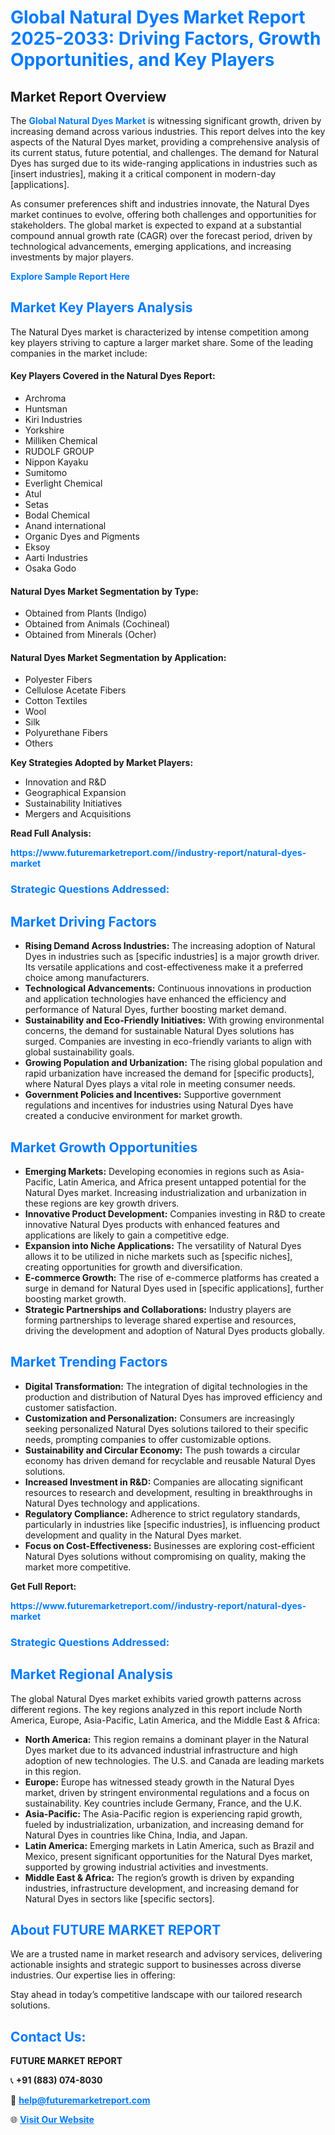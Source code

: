 <h1 style="color: #007BFF;">Global Natural Dyes Market Report 2025-2033: Driving Factors, Growth Opportunities, and Key Players</h1>

<section id="overview">
<h2>Market Report Overview</h2>
<p>The <a href="https://www.futuremarketreport.com//industry-report/natural-dyes-market" style="color: #007BFF; text-decoration: none;"><strong>Global Natural Dyes Market</strong></a> is witnessing significant growth, driven by increasing demand across various industries. This report delves into the key aspects of the Natural Dyes market, providing a comprehensive analysis of its current status, future potential, and challenges. The demand for Natural Dyes has surged due to its wide-ranging applications in industries such as [insert industries], making it a critical component in modern-day [applications].</p>
<p>As consumer preferences shift and industries innovate, the Natural Dyes market continues to evolve, offering both challenges and opportunities for stakeholders. The global market is expected to expand at a substantial compound annual growth rate (CAGR) over the forecast period, driven by technological advancements, emerging applications, and increasing investments by major players.</p>
</section>

<section id="overview">
<p><a href="https://www.futuremarketreport.com//request-sample/reportId=85632" style="color: #007BFF; text-decoration: none;"><strong>Explore Sample Report Here</strong></a></p>
</section>

<section id="key-players">
<h2 style="color: #007BFF;">Market Key Players Analysis</h2>
<p>The Natural Dyes market is characterized by intense competition among key players striving to capture a larger market share. Some of the leading companies in the market include:</p>
<h4>Key Players Covered in the Natural Dyes Report:</h4>
<ul><li>Archroma</li><li>Huntsman</li><li>Kiri Industries</li><li>Yorkshire</li><li>Milliken Chemical</li><li>RUDOLF GROUP</li><li>Nippon Kayaku</li><li>Sumitomo</li><li>Everlight Chemical</li><li>Atul</li><li>Setas</li><li>Bodal Chemical</li><li>Anand international</li><li>Organic Dyes and Pigments</li><li>Eksoy</li><li>Aarti Industries</li><li>Osaka Godo</li></ul>
<h4>Natural Dyes Market Segmentation by Type:</h4>
<ul><li>Obtained from Plants (Indigo)</li><li>Obtained from Animals (Cochineal)</li><li>Obtained from Minerals (Ocher)</li></ul>

<h4>Natural Dyes Market Segmentation by Application:</h4>
<ul><li>Polyester Fibers</li><li>Cellulose Acetate Fibers</li><li>Cotton Textiles</li><li>Wool</li><li>Silk</li><li>Polyurethane Fibers</li><li>Others</li></ul>
<p><strong>Key Strategies Adopted by Market Players:</strong></p>
<ul>
<li>Innovation and R&D</li>
<li>Geographical Expansion</li>
<li>Sustainability Initiatives</li>
<li>Mergers and Acquisitions</li>
</ul>
</section>

<section>
<p><strong>Read Full Analysis: </strong></p><a href="https://www.futuremarketreport.com//industry-report/natural-dyes-market" style="color: #007BFF; text-decoration: none;"><strong>https://www.futuremarketreport.com//industry-report/natural-dyes-market</strong></a>
<h3 style="color: #007BFF;">Strategic Questions Addressed:</h3>
</section>

<section id="driving-factors">
<h2 style="color: #007BFF;">Market Driving Factors</h2>
<ul>
<li><strong>Rising Demand Across Industries:</strong> The increasing adoption of Natural Dyes in industries such as [specific industries] is a major growth driver. Its versatile applications and cost-effectiveness make it a preferred choice among manufacturers.</li>
<li><strong>Technological Advancements:</strong> Continuous innovations in production and application technologies have enhanced the efficiency and performance of Natural Dyes, further boosting market demand.</li>
<li><strong>Sustainability and Eco-Friendly Initiatives:</strong> With growing environmental concerns, the demand for sustainable Natural Dyes solutions has surged. Companies are investing in eco-friendly variants to align with global sustainability goals.</li>
<li><strong>Growing Population and Urbanization:</strong> The rising global population and rapid urbanization have increased the demand for [specific products], where Natural Dyes plays a vital role in meeting consumer needs.</li>
<li><strong>Government Policies and Incentives:</strong> Supportive government regulations and incentives for industries using Natural Dyes have created a conducive environment for market growth.</li>
</ul>
</section>

<section id="growth-opportunities">
<h2 style="color: #007BFF;">Market Growth Opportunities</h2>
<ul>
<li><strong>Emerging Markets:</strong> Developing economies in regions such as Asia-Pacific, Latin America, and Africa present untapped potential for the Natural Dyes market. Increasing industrialization and urbanization in these regions are key growth drivers.</li>
<li><strong>Innovative Product Development:</strong> Companies investing in R&D to create innovative Natural Dyes products with enhanced features and applications are likely to gain a competitive edge.</li>
<li><strong>Expansion into Niche Applications:</strong> The versatility of Natural Dyes allows it to be utilized in niche markets such as [specific niches], creating opportunities for growth and diversification.</li>
<li><strong>E-commerce Growth:</strong> The rise of e-commerce platforms has created a surge in demand for Natural Dyes used in [specific applications], further boosting market growth.</li>
<li><strong>Strategic Partnerships and Collaborations:</strong> Industry players are forming partnerships to leverage shared expertise and resources, driving the development and adoption of Natural Dyes products globally.</li>
</ul>
</section>

<section id="trending-factors">
<h2 style="color: #007BFF;">Market Trending Factors</h2>
<ul>
<li><strong>Digital Transformation:</strong> The integration of digital technologies in the production and distribution of Natural Dyes has improved efficiency and customer satisfaction.</li>
<li><strong>Customization and Personalization:</strong> Consumers are increasingly seeking personalized Natural Dyes solutions tailored to their specific needs, prompting companies to offer customizable options.</li>
<li><strong>Sustainability and Circular Economy:</strong> The push towards a circular economy has driven demand for recyclable and reusable Natural Dyes solutions.</li>
<li><strong>Increased Investment in R&D:</strong> Companies are allocating significant resources to research and development, resulting in breakthroughs in Natural Dyes technology and applications.</li>
<li><strong>Regulatory Compliance:</strong> Adherence to strict regulatory standards, particularly in industries like [specific industries], is influencing product development and quality in the Natural Dyes market.</li>
<li><strong>Focus on Cost-Effectiveness:</strong> Businesses are exploring cost-efficient Natural Dyes solutions without compromising on quality, making the market more competitive.</li>
</ul>
</section>

<section>
<p><strong>Get Full Report: </strong></p><a href="https://www.futuremarketreport.com//industry-report/natural-dyes-market" style="color: #007BFF; text-decoration: none;"><strong>https://www.futuremarketreport.com//industry-report/natural-dyes-market</strong></a>
<h3 style="color: #007BFF;">Strategic Questions Addressed:</h3>
</section>


<section id="regional-analysis">
<h2 style="color: #007BFF;">Market Regional Analysis</h2>
<p>The global Natural Dyes market exhibits varied growth patterns across different regions. The key regions analyzed in this report include North America, Europe, Asia-Pacific, Latin America, and the Middle East & Africa:</p>
<ul>
<li><strong>North America:</strong> This region remains a dominant player in the Natural Dyes market due to its advanced industrial infrastructure and high adoption of new technologies. The U.S. and Canada are leading markets in this region.</li>
<li><strong>Europe:</strong> Europe has witnessed steady growth in the Natural Dyes market, driven by stringent environmental regulations and a focus on sustainability. Key countries include Germany, France, and the U.K.</li>
<li><strong>Asia-Pacific:</strong> The Asia-Pacific region is experiencing rapid growth, fueled by industrialization, urbanization, and increasing demand for Natural Dyes in countries like China, India, and Japan.</li>
<li><strong>Latin America:</strong> Emerging markets in Latin America, such as Brazil and Mexico, present significant opportunities for the Natural Dyes market, supported by growing industrial activities and investments.</li>
<li><strong>Middle East & Africa:</strong> The region’s growth is driven by expanding industries, infrastructure development, and increasing demand for Natural Dyes in sectors like [specific sectors].</li>
</ul>
</section>

<footer>
<h2 style="color: #007BFF;">About FUTURE MARKET REPORT</h2>
<p>We are a trusted name in market research and advisory services, delivering actionable insights and strategic support to businesses across diverse industries. Our expertise lies in offering:</p>

<p>Stay ahead in today’s competitive landscape with our tailored research solutions.</p>

<h2 style="color: #007BFF;">Contact Us:</h2>
<p><strong>FUTURE MARKET REPORT</strong></p>
<p>📞 <strong>+91 (883) 074-8030</strong></p>
<p>📧 <strong><a href="mailto:help@futuremarketreport.com" style="color: #007BFF;">help@futuremarketreport.com</a></strong></p>
<p>🌐 <strong><a href="https://www.futuremarketreport.com/" style="color: #007BFF;">Visit Our Website</a></strong></p>
</footer>